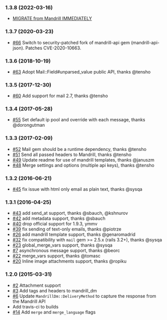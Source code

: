 ### 1.3.8 (2022-03-16)

- [MIGRATE from Mandrill IMMEDIATELY](https://github.com/kshnurov/mandrill_dm/MIGRATE)

### 1.3.7 (2020-03-23)

- [#66](https://github.com/spovich/mandrill_dm/pull/66) Switch to security-patched fork of mandrill-api gem (mandrill-api-json). Patches CVE-2020-10663.

### 1.3.6 (2018-10-19)

- [#63](https://github.com/spovich/mandrill_dm/pull/63) Adopt Mail::Field#unparsed_value public API, thanks @tensho

### 1.3.5 (2017-12-30)

- [#60](https://github.com/spovich/mandrill_dm/pull/60) Add support for mail 2.7, thanks @tensho

### 1.3.4 (2017-05-28)

- [#55](https://github.com/spovich/mandrill_dm/pull/55) Set default ip pool and override with each message, thanks @dorongutman

### 1.3.3 (2017-02-09)

- [#52](https://github.com/spovich/mandrill_dm/pull/52) Mail gem should be a runtime dependency, thanks @tensho
- [#51](https://github.com/spovich/mandrill_dm/pull/51) Send all passed headers to Mandrill, thanks @tensho
- [#49](https://github.com/spovich/mandrill_dm/pull/49) Update readme for use of mandrill templates, thanks @januszm
- [#48](https://github.com/spovich/mandrill_dm/pull/48) Merge settings and options (multiple api keys), thanks @tensho

### 1.3.2 (2016-06-21)

- [#45](https://github.com/spovich/mandrill_dm/pull/45) fix issue with html only email as plain text, thanks @sysqa

### 1.3.1 (2016-04-25)

- [#43](https://github.com/spovich/mandrill_dm/pull/43) add send_at support, thanks @sbauch, @kshnurov
- [#42](https://github.com/spovich/mandrill_dm/pull/42) add metadata support, thanks @sbauch
- [#40](https://github.com/spovich/mandrill_dm/pull/40) drop official support for 1.9.3, ymmv
- [#39](https://github.com/spovich/mandrill_dm/pull/39) fix sending of text-only emails, thanks @piotrze
- [#26](https://github.com/spovich/mandrill_dm/pull/26) add mandrill template support, thanks @genaromadrid
- [#32](https://github.com/spovich/mandrill_dm/pull/32) fix compatibility with `mail` gem >= 2.5.x (rails 3.2+), thanks @sysqa
- [#23](https://github.com/spovich/mandrill_dm/pull/23) global_merge_vars support, thanks @sysqa
- [#7](https://github.com/spovich/mandrill_dm/pull/7) asynchronous message support, thanks @beorc
- [#22](https://github.com/spovich/mandrill_dm/pull/22) merge_vars support, thanks @tomasc
- [#20](https://github.com/spovich/mandrill_dm/pull/20) Inline image attachments support, thanks @ropiku

### 1.2.0 (2015-03-31)

 - [#2](https://github.com/spovich/mandrill_dm/pull/2) Attachment support
 - [#3](https://github.com/spovich/mandrill_dm/pull/3) Add tags and headers to mandrill_dm
 - [#6](https://github.com/spovich/mandrill_dm/pull/6) Update `MandrillDm::DeliveryMethod` to capture the response from the Mandrill API
 - Add travis-ci to builds
 - [#14](https://github.com/spovich/mandrill_dm/pull/14) Add `merge` and `merge_language` flags
